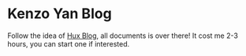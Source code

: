 # Kenzo Yan Blog

Follow the idea of [Hux Blog](https://github.com/Huxpro/huxpro.github.io), all documents is over there!
It cost me 2-3 hours, you can start one if interested.


